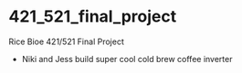 # 421_521_final_project
Rice Bioe 421/521 Final  Project
 - Niki and Jess build super cool cold brew coffee inverter 
